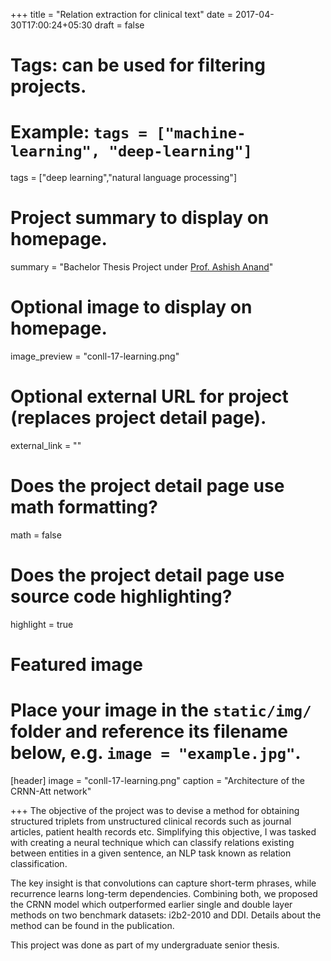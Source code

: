 +++
title = "Relation extraction for clinical text"
date = 2017-04-30T17:00:24+05:30
draft = false

# Tags: can be used for filtering projects.
# Example: `tags = ["machine-learning", "deep-learning"]`
tags = ["deep learning","natural language processing"]

# Project summary to display on homepage.
summary = "Bachelor Thesis Project under [Prof. Ashish Anand](http://www.iitg.ac.in/anand.ashish/)"

# Optional image to display on homepage.
image_preview = "conll-17-learning.png"

# Optional external URL for project (replaces project detail page).
external_link = ""

# Does the project detail page use math formatting?
math = false

# Does the project detail page use source code highlighting?
highlight = true

# Featured image
# Place your image in the `static/img/` folder and reference its filename below, e.g. `image = "example.jpg"`.
[header]
image = "conll-17-learning.png"
caption = "Architecture of the CRNN-Att network"

+++
The objective of the project was to devise a method for obtaining structured triplets from unstructured clinical records such as journal articles, patient health records etc. Simplifying this objective, I was tasked with creating a neural technique which can classify relations existing between entities in a given sentence, an NLP task known as relation classification.

The key insight is that convolutions can capture short-term phrases, while recurrence learns long-term dependencies. Combining both, we proposed the CRNN model which outperformed earlier single and double layer methods on two benchmark datasets: i2b2-2010 and DDI. Details about the method can be found in the publication.

This project was done as part of my undergraduate senior thesis.